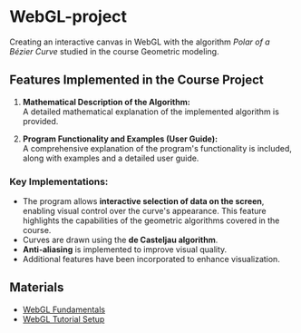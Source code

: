 # WebGL-project

Creating an interactive canvas in WebGL with the algorithm *Polar of a Bézier Curve*  studied in the course Geometric modeling.  


## Features Implemented in the Course Project  

1. **Mathematical Description of the Algorithm:**  
   A detailed mathematical explanation of the implemented algorithm is provided.  

2. **Program Functionality and Examples (User Guide):**  
   A comprehensive explanation of the program's functionality is included, along with examples and a detailed user guide.  


### Key Implementations:  
- The program allows **interactive selection of data on the screen**, enabling visual control over the curve's appearance. This feature highlights the capabilities of the geometric algorithms covered in the course.  
- Curves are drawn using the **de Casteljau algorithm**.  
- **Anti-aliasing** is implemented to improve visual quality.  
- Additional features have been incorporated to enhance visualization.


## Materials
- [WebGL Fundamentals](https://webglfundamentals.org/)
- [WebGL Tutorial Setup](https://www.youtube.com/watch?v=kB0ZVUrI4Aw)